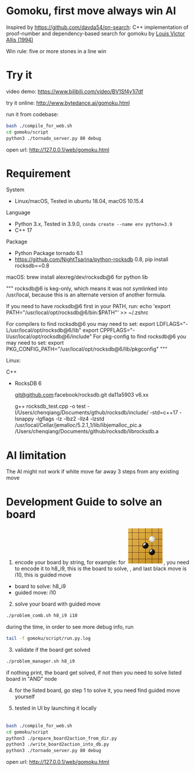 # Gomoku, first move always win AI 
Inspired by https://github.com/davda54/pn-search: C++ implementation of proof-number and dependency-based search for gomoku by [Louis Victor Allis (1994)](http://fragrieu.free.fr/SearchingForSolutions.pdf)

Win rule: five or more stones in a line win

# Try it 
video demo: https://www.bilibili.com/video/BV1Sf4y1i7df

try it online: http://www.bytedance.ai/gomoku.html

run it from codebase: 
```bash
bash ./compile_for_web.sh
cd gomoku/script
python3 ./tornado_server.py 80 debug
```
open url: http://127.0.0.1/web/gomoku.html


# Requirement
System
- Linux/macOS, Tested in ubuntu 18.04, macOS 10.15.4

Language
- Python 3.x, Tested in 3.9.0, `conda create --name env python=3.9`
- C++ 17

Package
- Python Package tornado 6.1
- https://github.com/NightTsarina/python-rocksdb 0.8, pip install rocksdb==0.8

macOS: brew install alexreg/dev/rocksdb@6 for python lib

"""
rocksdb@6 is keg-only, which means it was not symlinked into /usr/local,
because this is an alternate version of another formula.

If you need to have rocksdb@6 first in your PATH, run:
    echo 'export PATH="/usr/local/opt/rocksdb@6/bin:$PATH"' >> ~/.zshrc

For compilers to find rocksdb@6 you may need to set:
    export LDFLAGS="-L/usr/local/opt/rocksdb@6/lib"
    export CPPFLAGS="-I/usr/local/opt/rocksdb@6/include"
For pkg-config to find rocksdb@6 you may need to set:
    export PKG_CONFIG_PATH="/usr/local/opt/rocksdb@6/lib/pkgconfig"
"""

Linux: 

C++
- RocksDB 6

    git@github.com:facebook/rocksdb.git da11a5903 v6.xx

    g++ rocksdb_test.cpp -o test -I/Users/chenqiang/Documents/gthub/rocksdb/include/ -std=c++17 -lsnappy -lgflags -lz -lbz2 -llz4 -lzstd /usr/local/Cellar/jemalloc/5.2.1_1/lib/libjemalloc_pic.a  /Users/chenqiang/Documents/github/rocksdb/librocksdb.a




# AI limitation
The AI might not work if white move far away 3 steps from any existing move

# Development Guide to solve an board
1. encode your board by string,
for example: for ![](./opennings/pu_yue.png), you need to encode it to h8_i9, 
this is the board to solve,
, and last black move is i10, this is guided move
- board to solve: h8_i9
- guided move: i10

2. solve your board with guided move
```bash
./problem_comb.sh h8_i9 i10
```

during the time, in order to see more debug info, run
```bash
tail -f gomoku/script/run.py.log
```


3. validate if the board get solved
```bash
./problem_manager.sh h8_i9
```
if nothing print, the board get solved, if not then you need to solve
listed board in "AND" node

4. for the listed board, go step 1 to solve it, you need find guided move yourself

5. tested in UI by launching it locally
```bash

bash ./compile_for_web.sh
cd gomoku/script
python3 ./prepare_board2action_from_dir.py
python3 ./write_board2action_into_db.py
python3 ./tornado_server.py 80 debug
```
open url: http://127.0.0.1/web/gomoku.html
